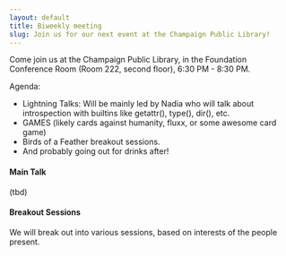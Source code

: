 ```yaml
---
layout: default
title: Biweekly meeting
slug: Join us for our next event at the Champaign Public Library!
---
```


Come join us at the Champaign Public Library, in the Foundation Conference Room (Room 222, second floor), 6:30 PM - 8:30 PM. 

Agenda:
* Lightning Talks: Will be mainly led by Nadia who will talk about introspection with builtins like getattr(), type(), dir(), etc.
* GAMES (likely cards against humanity, fluxx, or some awesome card game)
* Birds of a Feather breakout sessions.
* And probably going out for drinks after!

#### Main Talk
(tbd)

#### Breakout Sessions
We will break out into various sessions, based on interests of the people present.
